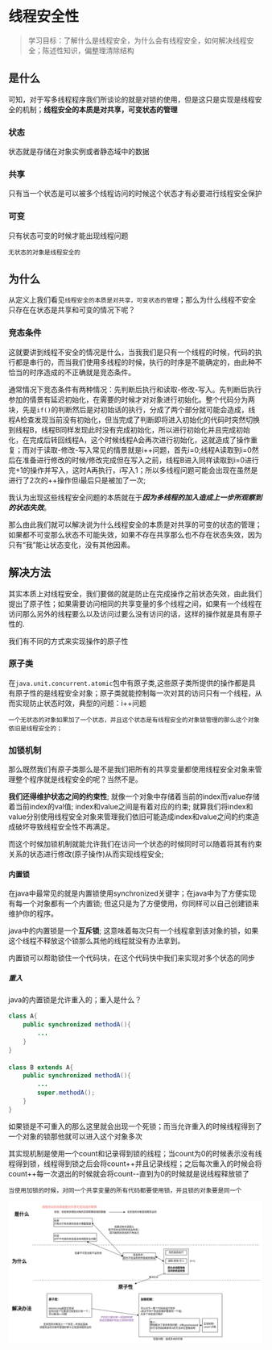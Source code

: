 # 线程安全性

> 学习目标：了解什么是线程安全，为什么会有线程安全，如何解决线程安全；陈述性知识，偏整理清除结构

## 是什么

可知，对于写多线程程序我们所谈论的就是对锁的使用，但是这只是实现是线程安全的机制；**线程安全的本质是对共享，可变状态的管理**

### 状态

状态就是存储在对象实例或者静态域中的数据

### 共享

只有当一个状态是可以被多个线程访问的时候这个状态才有必要进行线程安全保护

### 可变

只有状态可变的时候才能出现线程问题

```
无状态的对象是线程安全的
```

## 为什么

从定义上我们看见`线程安全的本质是对共享，可变状态的管理`；那么为什么线程不安全只存在在状态是共享和可变的情况下呢？

### 竞态条件

这就要讲到线程不安全的情况是什么，当我我们是只有一个线程的时候，代码的执行都是串行的，而当我们使用多线程的时候，执行的时序是不能确定的，由此种不恰当的时序造成的不正确就是竞态条件。

通常情况下竞态条件有两种情况：先判断后执行和读取-修改-写入。先判断后执行参加的情景有延迟初始化，在需要的时候才对对象进行初始化。整个代码分为两块，先是`if()`的判断然后是对初始话的执行，分成了两个部分就可能会造成，线程A检查发现当前没有初始化，但当完成了判断即将进入初始化的代码时突然切换到线程B，线程B同样发现此时没有完成初始化，所以进行初始化并且完成初始化，在完成后转回线程A，这个时候线程A会再次进行初始化，这就造成了操作重复；而对于读取-修改-写入常见的情景就是i++问题，首先i=0;线程A读取到i=0然后在准备进行修改的时候/修改完成但在写入之前，线程B进入同样读取到i=0进行完+1的操作并写入，这时A再执行，i写入1；所以多线程问题可能会出现在虽然是进行了2次的++操作但i最后只是被加了一次;

我认为出现这些线程安全问题的本质就在于***因为多线程的加入造成上一步所观察到的状态失效***。

那么由此我们就可以解决说为什么线程安全的本质是对共享的可变的状态的管理；如果都不可变那么状态不可能失效，如果不存在共享那么也不存在状态失效，因为只有“我”能让状态变化，没有其他因素。

## 解决方法

其实本质上对线程安全，我们要做的就是防止在完成操作之前状态失效，由此我们提出了原子性；如果需要访问相同的共享变量的多个线程之间，如果有一个线程在访问那么另外的线程要么以及访问过要么没有访问的话，这样的操作就是具有原子性的.

我们有不同的方式来实现操作的原子性

### 原子类

在`java.unit.concurrent.atomic`包中有原子类,这些原子类所提供的操作都是具有原子性的是线程安全对象；原子类就能控制每一次对其的访问只有一个线程，从而实现防止状态时效，典型的问题：i++问题

```
一个无状态的对象如果加了一个状态，并且这个状态是有线程安全的对象锁管理的那么这个对象依旧是线程安全的；
```

### 加锁机制

那么既然我们有原子类那么是不是我们把所有的共享变量都使用线程安全对象来管理整个程序就是线程安全的呢？当然不是。

**我们还得维护状态之间的约束性**; 就像一个对象中存储着当前的index而value存储着当前index的val值; index和value之间是有着对应的约束; 就算我们将index和value分别使用线程安全对象来管理我们依旧可能造成index和value之间的约束造成破坏导致线程安全性不再满足。

而这个时候加锁机制就能允许我们在访问一个状态的时候同时可以随着将其有约束关系的状态进行修改(原子操作)从而实现线程安全;

#### 内置锁

在java中最常见的就是内置锁使用synchronized关键字；在java中为了方便实现有每一个对象都有一个内置锁; 但这只是为了方便使用，你同样可以自己创建锁来维护你的程序。

java中的内置锁是一个**互斥锁**; 这意味着每次只有一个线程拿到该对象的锁，如果这个线程不释放这个锁那么其他的线程就没有办法拿到。

内置锁可以帮助锁住一个代码块，在这个代码快中我们来实现对多个状态的同步

##### 重入

java的内置锁是允许重入的；重入是什么？

```java
class A{
    public synchronized methodA(){
        ...
    }
}

class B extends A{
    public synchronized methodA(){
        ...
        super.methodA();
    }
}
```

如果锁是不可重入的那么这里就会出现一个死锁；而当允许重入的时候线程得到了一个对象的锁那他就可以进入这个对象多次

其实现机制是使用一个count和记录得到锁的线程；当count为0的时候表示没有线程得到锁，线程得到锁之后会将count++并且记录线程；之后每次重入的时候会将count++每一次退出的时候就会将count--直到为0的时候就是说线程释放锁了

```
当使用加锁的时候，对同一个共享变量的所有代码都要使用锁，并且锁的对象要是同一个
```

![picture 1](images/02_%E7%BA%BF%E7%A8%8B%E5%AE%89%E5%85%A8%E6%80%A7/IMG_20221111-131258819.png)  
